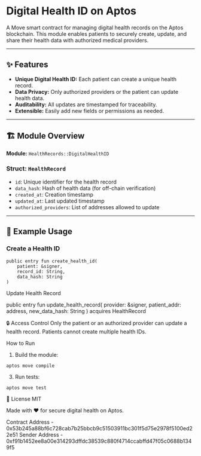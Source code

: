 # Digital Health ID on Aptos

A Move smart contract for managing digital health records on the Aptos blockchain. This module enables patients to securely create, update, and share their health data with authorized medical providers.

---

## ✨ Features

- **Unique Digital Health ID:** Each patient can create a unique health record.
- **Data Privacy:** Only authorized providers or the patient can update health data.
- **Auditability:** All updates are timestamped for traceability.
- **Extensible:** Easily add new fields or permissions as needed.

---

## 🏗️ Module Overview

**Module:** `HealthRecords::DigitalHealthID`

### Struct: `HealthRecord`
- `id`: Unique identifier for the health record
- `data_hash`: Hash of health data (for off-chain verification)
- `created_at`: Creation timestamp
- `updated_at`: Last updated timestamp
- `authorized_providers`: List of addresses allowed to update

---

## 📝 Example Usage

### Create a Health ID

```move
public entry fun create_health_id(
    patient: &signer,
    record_id: String,
    data_hash: String
)
```

Update Health Record

public entry fun update_health_record(
    provider: &signer,
    patient_addr: address,
    new_data_hash: String
) acquires HealthRecord



🔒 Access Control
Only the patient or an authorized provider can update a health record.
Patients cannot create multiple health IDs.

 How to Run
1. Build the module:
```move
aptos move compile
```
3. Run tests:
```move
aptos move test
```


📄 License
MIT

Made with ❤️ for secure digital health on Aptos.

Contract Address - 0x53b245a88bf6c728cab7b25bbcb9c51503911bc301f5d75e2978f5100ed22e51
Sender Address - 0xf91b1452ee8a00e314293dffdc38539c880f4714ccabffd47f05c0688b1349f5
